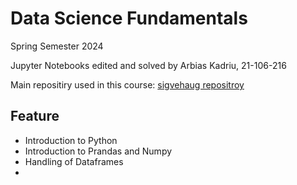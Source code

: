 # Data Science Fundamentals

Spring Semester 2024

Jupyter Notebooks edited and solved by 
Arbias Kadriu, 21-106-216

Main repositiry used in this course: [sigvehaug repositroy](https://github.com/sigvehaug/DSF-DCBP/blob/main/README.md)

## Feature
- Introduction to Python
- Introduction to Prandas and Numpy
- Handling of Dataframes
- 
